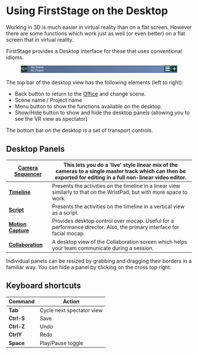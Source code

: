 # Using FirstStage on the Desktop

Working in 3D is much easier in virtual reality than on a flat screen. However there are some functions which work just as well (or even better) on a flat screen that in virtual reality.

FirstStage provides a Desktop interface for these that uses conventional idioms.

<figure><img src="../.gitbook/assets/FS Top Bar.png" alt=""><figcaption></figcaption></figure>

The top bar of the desktop view has the following elements (left to right):

* Back button to return to the [Office](the-office.md) and change scene.
* Scene name / Project name
* Menu button to show the functions available on the desktop.
* Show/Hide button to show and hide the desktop panels (allowing you to see the VR view as spectator)

The bottom bar on the desktop is a set of transport controls.

## Desktop Panels

| ****[**Camera Sequencer**](../camerawork/camera-sequencer.md)****                                  | This lets you do a 'live' style linear mix of the cameras to a single master track which can then be exported for editing in a full non-linear video editor. |
| -------------------------------------------------------------------------------------------------- | ------------------------------------------------------------------------------------------------------------------------------------------------------------ |
| ****[**Timeline**](working-with-time/timeline.md)****                                              | Presents the activities on the timeline in a linear view similarly to that on the WristPad, but with more space to work.                                     |
| ****[**Script**](working-with-time/script.md)****                                                  | Presents the activities on the timeline in a vertical view as a script.                                                                                      |
| ****[**Motion Capture**](../activities/performance-capture/motion-capture-desktop-controls.md)**** | Provides desktop control over mocap. Useful for a performance director. Also, the primary interface for facial mocap.                                        |
| ****[**Collaboration**](using-firststage-on-the-desktop.md#collaboration)****                      | A desktop view of the Collaboration screen which helps your team communicate during a session.                                                               |

Individual panels can be resized by grabbing and dragging their borders in a familiar way. You can hide a panel by clicking on the cross top right.

## Keyboard shortcuts

| Command    | Action                    |
| ---------- | ------------------------- |
| **Tab**    | Cycle next spectator view |
| **Ctrl-S** | Save                      |
| **Ctrl-Z** | Undo                      |
| **CtrlY**  | Redo                      |
| **Space**  | Play/Pause toggle         |
